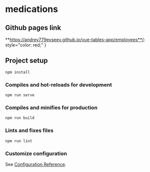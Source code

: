 # medications

## Github pages link
<span>**https://andrey779evseev.github.io/vue-tables-app/employees**{: style="color: red;" }</span>


## Project setup
```
npm install
```

### Compiles and hot-reloads for development
```
npm run serve
```

### Compiles and minifies for production
```
npm run build
```

### Lints and fixes files
```
npm run lint
```

### Customize configuration
See [Configuration Reference](https://cli.vuejs.org/config/).
